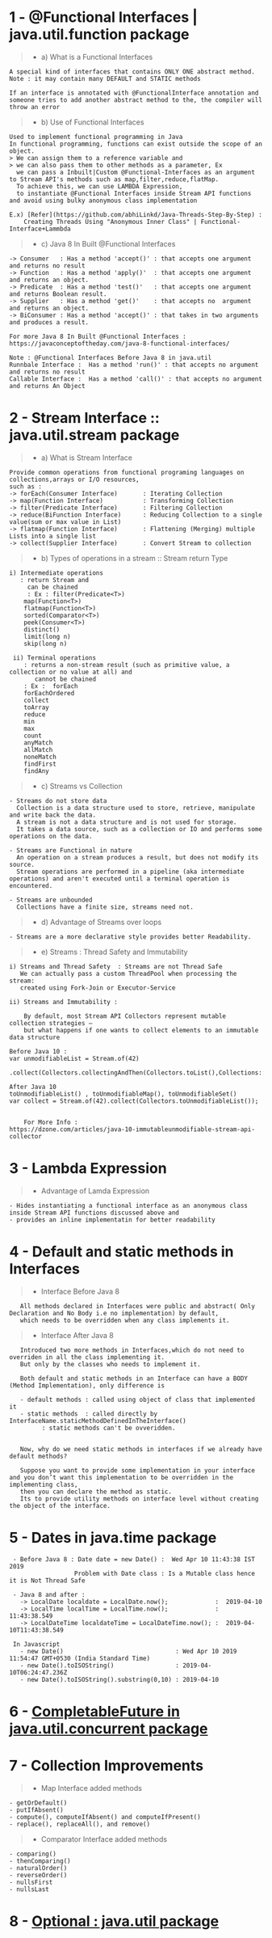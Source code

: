 
##
# 1 - @Functional Interfaces | java.util.function package

  > - a) What is a Functional Interfaces

    A special kind of interfaces that contains ONLY ONE abstract method.
    Note : it may contain many DEFAULT and STATIC methods

    If an interface is annotated with @FunctionalInterface annotation and 
    someone tries to add another abstract method to the, the compiler will throw an error



  > - b) Use of Functional Interfaces
 
    Used to implement functional programming in Java
    In functional programming, functions can exist outside the scope of an object.
    > We can assign them to a reference variable and 
    > we can also pass them to other methods as a parameter, Ex  
      we can pass a Inbuilt|Custom @Functional-Interfaces as an argument to Stream API's methods such as map,filter,reduce,flatMap. 
      To achieve this, we can use LAMBDA Expression, 
      to instantiate @Functional Interfaces inside Stream API functions and avoid using bulky anonymous class implementation
	       
    E.x) [Refer](https://github.com/abhiLinkd/Java-Threads-Step-By-Step) : 
        Creating Threads Using "Anonymous Inner Class" | Functional-Interface+Lammbda
   
   
  > - c) Java 8 In Built @Functional Interfaces
          
    -> Consumer   : Has a method 'accept()' : that accepts one argument and returns no result  
    -> Function   : Has a method 'apply()'  : that accepts one argument and returns an object.  
    -> Predicate  : Has a method 'test()'   : that accepts one argument and returns Boolean result.  
    -> Supplier   : Has a method 'get()'    : that accepts no  argument and returns an object.  
    -> BiConsumer : Has a method 'accept()' : that takes in two arguments and produces a result.  

    For more Java 8 In Built @Functional Interfaces : https://javaconceptoftheday.com/java-8-functional-interfaces/

    Note : @Functional Interfaces Before Java 8 in java.util
    Runnbale Interface :  Has a method 'run()' : that accepts no argument and returns no result 
    Callable Interface :  Has a method 'call()' : that accepts no argument and returns An Object 

   
   
##
# 2 - Stream Interface :: java.util.stream package


   > - a) What is Stream Interface
     
    Provide common operations from functional programing languages on collections,arrays or I/O resources,
    such as :
    -> forEach(Consumer Interface)       : Iterating Collection
    -> map(Function Interface)           : Transforming Collection
    -> filter(Predicate Interface)       : Filtering Collection  
    -> reduce(BiFunction Interface)      : Reducing Collection to a single value(sum or max value in List)
    -> flatmap(Function Interface)       : Flattening (Merging) multiple Lists into a single list 
    -> collect(Supplier Interface)       : Convert Stream to collection
   
   
   > - b) Types of operations in a stream :: Stream return Type
  
    i) Intermediate operations 
       : return Stream and 
         can be chained
         : Ex : filter(Predicate<T>)
		map(Function<T>)
		flatmap(Function<T>)
		sorted(Comparator<T>)
		peek(Consumer<T>)
		distinct()
		limit(long n)
		skip(long n)
			
     ii) Terminal operations 
        : returns a non-stream result (such as primitive value, a collection or no value at all) and 
           cannot be chained
        : Ex :  forEach
		forEachOrdered
		collect
		toArray
		reduce
		min
		max
		count
		anyMatch
		allMatch
		noneMatch
		findFirst    
		findAny
	

 > - c)  Streams vs Collection
         
    - Streams do not store data
      Collection is a data structure used to store, retrieve, manipulate and write back the data.
      A stream is not a data structure and is not used for storage.
      It takes a data source, such as a collection or IO and performs some operations on the data.
	   
    - Streams are Functional in nature
      An operation on a stream produces a result, but does not modify its source.
      Stream operations are performed in a pipeline (aka intermediate operations) and aren't executed until a terminal operation is encountered.
	   
    - Streams are unbounded 
      Collections have a finite size, streams need not.
 
 
 > - d) Advantage of Streams over loops 
 
    - Streams are a more declarative style provides better Readability.

  
 > - e) Streams : Thread Safety and Immutability 
 
    i) Streams and Thread Safety  : Streams are not Thread Safe  
       We can actually pass a custom ThreadPool when processing the stream: 
       created using Fork-Join or Executor-Service
		 
    ii) Streams and Immutability : 
		 
        By default, most Stream API Collectors represent mutable collection strategies — 
        but what happens if one wants to collect elements to an immutable data structure
	       
	Before Java 10 : 
	var unmodifiableList = Stream.of(42)
                   .collect(Collectors.collectingAndThen(Collectors.toList(),Collections::unmodifiableList));
		   
	After Java 10 
	toUnmodifiableList() , toUnmodifiableMap(), toUnmodifiableSet()
	var collect = Stream.of(42).collect(Collectors.toUnmodifiableList());
				
				
        For More Info : 
	https://dzone.com/articles/java-10-immutableunmodifiable-stream-api-collector
	  
	  		

##
# 3 - Lambda Expression

   > - Advantage of Lamda Expression 
   
    - Hides instantiating a functional interface as an anonymous class inside Stream API functions discussed above and
    - provides an inline implementatin for better readability
        
	
	
##	
# 4 - Default and static methods in Interfaces


   > - Interface Before Java 8  
       
       All methods declared in Interfaces were public and abstract( Only Declaration and No Body i.e no implementation) by default,
       which needs to be overridden when any class implements it.
	
   > - Interface After Java 8
   
       Introduced two more methods in Interfaces,which do not need to overriden in all the class implementing it.
       But only by the classes who needs to implement it.

       Both default and static methods in an Interface can have a BODY (Method Implementation), only difference is

       - default methods : called using object of class that implemented it
       - static methods  : called directly by InterfaceName.staticMethodDefinedInTheInterface()
			 : static methods can't be ovveridden.


       Now, why do we need static methods in interfaces if we already have default methods?

       Suppose you want to provide some implementation in your interface and you don’t want this implementation to be overridden in the implementing class, 
       then you can declare the method as static.
       Its to provide utility methods on interface level without creating the object of the interface.

        
##	
# 5 - Dates in java.time package

     - Before Java 8 : Date date = new Date() :  Wed Apr 10 11:43:38 IST 2019 
	                  Problem with Date class : Is a Mutable class hence it is Not Thread Safe
			  
     - Java 8 and after : 
       -> LocalDate localdate = LocalDate.now();             :  2019-04-10
       -> LocalTime localTime = LocalTime.now();             :  11:43:38.549
       -> LocalDateTime localdateTime = LocalDateTime.now(); :  2019-04-10T11:43:38.549

     In Javascript 
       - new Date()                               : Wed Apr 10 2019 11:54:47 GMT+0530 (India Standard Time)  
       - new Date().toISOString()                 : 2019-04-10T06:24:47.236Z  
       - new Date().toISOString().substring(0,10) : 2019-04-10



##
# 6 - [CompletableFuture in java.util.concurrent package](https://github.com/abhiSyncd/Java-8-Features-Step-By-Step/tree/master/src/e_CompletableFuture)

##
# 7 - Collection Improvements 

 > - Map Interface added methods
 
    - getOrDefault()
    - putIfAbsent()
    - compute(), computeIfAbsent() and computeIfPresent()
    - replace(), replaceAll(), and remove()
	  
       
  > - Comparator Interface added methods
  
    - comparing() 
    - thenComparing()
    - naturalOrder()
    - reverseOrder()
    - nullsFirst
    - nullsLast
	  
##	  
# 8 - [Optional : java.util package](https://github.com/abhiSyncd/Java-8-Features-Step-By-Step/blob/master/src/1_Optional.md)

    
